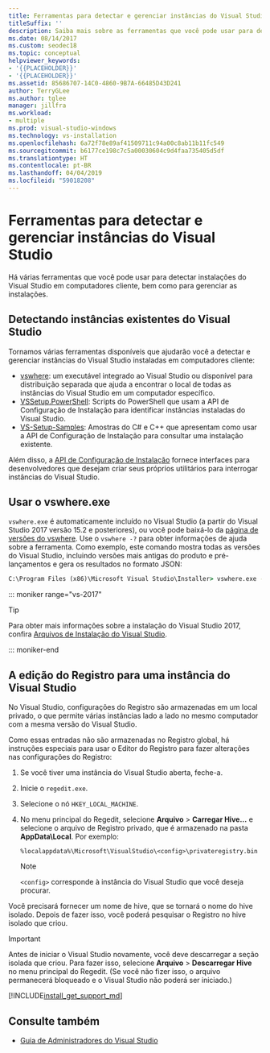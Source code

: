 ```yaml
---
title: Ferramentas para detectar e gerenciar instâncias do Visual Studio
titleSuffix: ''
description: Saiba mais sobre as ferramentas que você pode usar para detectar e gerenciar instalações do Visual Studio em computadores cliente.
ms.date: 08/14/2017
ms.custom: seodec18
ms.topic: conceptual
helpviewer_keywords:
- '{{PLACEHOLDER}}'
- '{{PLACEHOLDER}}'
ms.assetid: 85686707-14C0-4860-9B7A-66485D43D241
author: TerryGLee
ms.author: tglee
manager: jillfra
ms.workload:
- multiple
ms.prod: visual-studio-windows
ms.technology: vs-installation
ms.openlocfilehash: 6a72f78e89af41509711c94a00c8ab11b11fc549
ms.sourcegitcommit: b6177ce198c7c5a00030604c9d4faa735405d5df
ms.translationtype: HT
ms.contentlocale: pt-BR
ms.lasthandoff: 04/04/2019
ms.locfileid: "59018208"
---
```

# <a name="tools-for-detecting-and-managing-visual-studio-instances"></a>Ferramentas para detectar e gerenciar instâncias do Visual Studio

Há várias ferramentas que você pode usar para detectar instalações do Visual Studio em computadores cliente, bem como para gerenciar as instalações.

## <a name="detecting-existing-visual-studio-instances"></a>Detectando instâncias existentes do Visual Studio

Tornamos várias ferramentas disponíveis que ajudarão você a detectar e gerenciar instâncias do Visual Studio instaladas em computadores cliente:

* [vswhere](https://github.com/microsoft/vswhere): um executável integrado ao Visual Studio ou disponível para distribuição separada que ajuda a encontrar o local de todas as instâncias do Visual Studio em um computador específico.
* [VSSetup.PowerShell](https://github.com/microsoft/vssetup.powershell): Scripts do PowerShell que usam a API de Configuração de Instalação para identificar instâncias instaladas do Visual Studio.
* [VS-Setup-Samples](https://github.com/microsoft/vs-setup-samples): Amostras do C# e C++ que apresentam como usar a API de Configuração de Instalação para consultar uma instalação existente.

Além disso, a [API de Configuração de Instalação](<xref:Microsoft.VisualStudio.Setup.Configuration>) fornece interfaces para desenvolvedores que desejam criar seus próprios utilitários para interrogar instâncias do Visual Studio.

## <a name="using-vswhereexe"></a>Usar o vswhere.exe

`vswhere.exe` é automaticamente incluído no Visual Studio (a partir do Visual Studio 2017 versão 15.2 e posteriores), ou você pode baixá-lo da [página de versões do vswhere](https://github.com/Microsoft/vswhere/releases). Use o `vswhere -?` para obter informações de ajuda sobre a ferramenta. Como exemplo, este comando mostra todas as versões do Visual Studio, incluindo versões mais antigas do produto e pré-lançamentos e gera os resultados no formato JSON:

```cmd
C:\Program Files (x86)\Microsoft Visual Studio\Installer> vswhere.exe -legacy -prerelease -format json
```
::: moniker range="vs-2017"

> [!TIP]
> Para obter mais informações sobre a instalação do Visual Studio 2017, confira [Arquivos de Instalação do Visual Studio](https://devblogs.microsoft.com/setup/tag/vs2017/).

::: moniker-end

## <a name="editing-the-registry-for-a-visual-studio-instance"></a>A edição do Registro para uma instância do Visual Studio

No Visual Studio, configurações do Registro são armazenadas em um local privado, o que permite várias instâncias lado a lado no mesmo computador com a mesma versão do Visual Studio.

Como essas entradas não são armazenadas no Registro global, há instruções especiais para usar o Editor do Registro para fazer alterações nas configurações do Registro:

1. Se você tiver uma instância do Visual Studio aberta, feche-a.

1. Inicie o `regedit.exe`.

1. Selecione o nó `HKEY_LOCAL_MACHINE`.

1. No menu principal do Regedit, selecione **Arquivo** > **Carregar Hive...** e selecione o arquivo de Registro privado, que é armazenado na pasta **AppData\Local**. Por exemplo:
   ```
   %localappdata%\Microsoft\VisualStudio\<config>\privateregistry.bin
   ```

   > [!NOTE]
   > `<config>` corresponde à instância do Visual Studio que você deseja procurar.

Você precisará fornecer um nome de hive, que se tornará o nome do hive isolado. Depois de fazer isso, você poderá pesquisar o Registro no hive isolado que criou.

> [!IMPORTANT]
> Antes de iniciar o Visual Studio novamente, você deve descarregar a seção isolada que criou. Para fazer isso, selecione **Arquivo** > **Descarregar Hive** no menu principal do Regedit. (Se você não fizer isso, o arquivo permanecerá bloqueado e o Visual Studio não poderá ser iniciado.)

[!INCLUDE[install_get_support_md](includes/install_get_support_md.md)]

## <a name="see-also"></a>Consulte também

* [Guia de Administradores do Visual Studio](visual-studio-administrator-guide.md)
